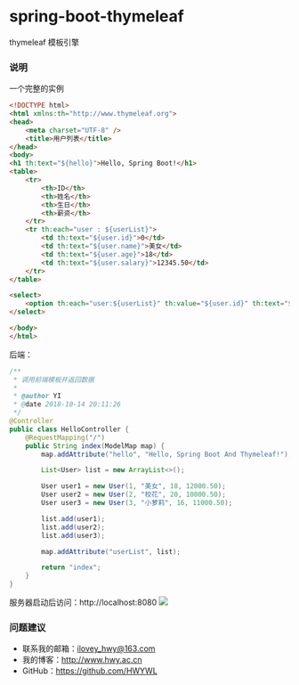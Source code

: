 # spring-boot-thymeleaf
thymeleaf 模板引擎

### 说明
一个完整的实例

```html
<!DOCTYPE html>
<html xmlns:th="http://www.thymeleaf.org">
<head>
    <meta charset="UTF-8" />
    <title>用户列表</title>
</head>
<body>
<h1 th:text="${hello}">Hello, Spring Boot!</h1>
<table>
    <tr>
        <th>ID</th>
        <th>姓名</th>
        <th>生日</th>
        <th>薪资</th>
    </tr>
    <tr th:each="user : ${userList}">
        <td th:text="${user.id}">0</td>
        <td th:text="${user.name}">美女</td>
        <td th:text="${user.age}">18</td>
        <td th:text="${user.salary}">12345.50</td>
    </tr>
</table>

<select>
    <option th:each="user:${userList}" th:value="${user.id}" th:text="${user.name}">我是默认值</option>
</select>

</body>
</html>
```

后端：
```java
/**
 * 调用前端模板并返回数据
 *
 * @author YI
 * @date 2018-10-14 20:11:26
 */
@Controller
public class HelloController {
    @RequestMapping("/")
    public String index(ModelMap map) {
        map.addAttribute("hello", "Hello, Spring Boot And Thymeleaf!");

        List<User> list = new ArrayList<>();

        User user1 = new User(1, "美女", 18, 12000.50);
        User user2 = new User(2, "校花", 20, 10000.50);
        User user3 = new User(3, "小萝莉", 16, 11000.50);

        list.add(user1);
        list.add(user2);
        list.add(user3);

        map.addAttribute("userList", list);

        return "index";
    }
}
```

服务器启动后访问：http://localhost:8080
![](https://i.imgur.com/pK4mIjU.png)

### 问题建议

- 联系我的邮箱：ilovey_hwy@163.com
- 我的博客：http://www.hwy.ac.cn
- GitHub：https://github.com/HWYWL